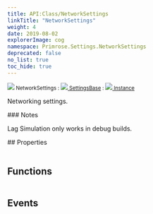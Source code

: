 ```yaml
---
title: API:Class/NetworkSettings
linkTitle: "NetworkSettings"
weight: 4
date: 2019-08-02
explorerImage: cog
namespace: Primrose.Settings.NetworkSettings
deprecated: false
no_list: true
toc_hide: true
---
```

<small class="inheritance">
<span class="" href="/docs/api-reference/Class/NetworkSettings"><img src="/icons/silk/cog.png"/>&nbsp;NetworkSettings</span>&nbsp;:&nbsp;<a class="" href="/docs/api-reference/Class/SettingsBase"><img src="/icons/silk/cog.png"/>&nbsp;SettingsBase</a>&nbsp;:&nbsp;<a class="" href="/docs/api-reference/Class/Instance"><img src="/icons/silk/default.png"/>&nbsp;Instance</a></small>
<p class="summary">

Networking settings.

</p>
### Notes
<p class="remarks">
Lag Simulation only works in debug builds.
</p> 
## Properties
 
<table class="studiohide">
<tbody>
</tbody>
</table>
 
## Functions
 
<table class="studiohide">
<tbody>
</tbody>
</table>
 
## Events
 
<table class="studiohide">
<tbody>
</tbody>
</table>
<b>
</b>
<div class="inheritors">
<ul class="root">
</ul>
</div>
